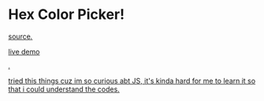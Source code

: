 # Hex Color Picker!
<p><a href="https://www.geeksforgeeks.org/how-to-create-hex-color-generator-using-html-css-and-javascript/">source<i>.</i></p>
<p><a href="https://randev-hexcolor.netlify.app">live demo</p><small>.</small>

tried this things cuz im so curious abt JS, it's kinda hard for me to learn it so that i could understand the codes.

